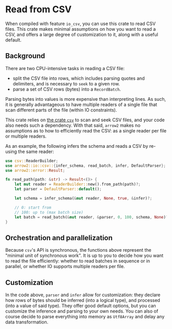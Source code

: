 # Read from CSV

When compiled with feature `io_csv`, you can use this crate to read CSV files.
This crate makes minimal assumptions on how you want to read a CSV, and offers a large degree of
customization to it, along with a useful default.

## Background

There are two CPU-intensive tasks in reading a CSV file:
* split the CSV file into rows, which includes parsing quotes and delimiters, and is necessary to
  `seek` to a given row.
* parse a set of CSV rows (bytes) into a `RecordBatch`.

Parsing bytes into values is more expensive than interpreting lines. As such, it is generally
advantageous to have multiple readers of a single file that scan different parts of the file
(within IO constraints).

This crate relies on [the crate `csv`](https://crates.io/crates/csv) to scan and seek CSV files, and
your code also needs such a dependency. With that said, `arrow2` makes no assumptions as to how to
efficiently read the CSV: as a single reader per file or multiple readers.

As an example, the following infers the schema and reads a CSV by re-using the same reader:

```rust
use csv::ReaderBuilder;
use arrow2::io::csv::{infer_schema, read_batch, infer, DefaultParser};
use arrow2::error::Result;

fn read_path(path: &str) -> Result<()> {
    let mut reader = ReaderBuilder::new().from_path(path)?;
    let parser = DefaultParser::default();

    let schema = infer_schema(&mut reader, None, true, &infer)?;

    // 0: start from
    // 100: up to (max batch size)
    let batch = read_batch(&mut reader, &parser, 0, 100, schema, None)?;
}
```

## Orchestration and parallelization

Because `csv`'s API is synchronous, the functions above represent the "minimal unit of synchronous
work". It is up to you to decide how you want to read the file efficiently:
whether to read batches in sequence or in parallel, or whether IO supports multiple readers per
file.

## Customization

In the code above, `parser` and `infer` allow for customization:
they declare how rows of bytes should be inferred (into a logical type), and processed (into a value
of said type). They offer good default options, but you can customize the inference and parsing to
your own needs. You can also of course decide to parse everything into memory as `Utf8Array` and
delay any data transformation.
